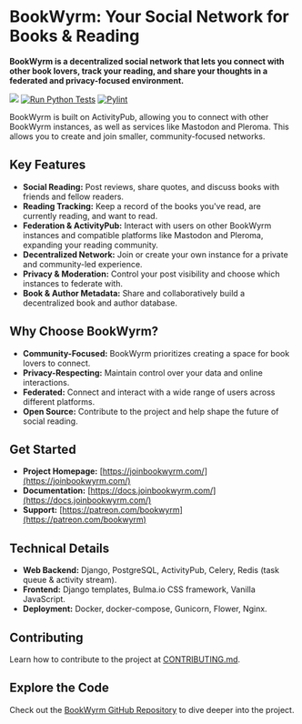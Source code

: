 # BookWyrm: Your Social Network for Books & Reading

**BookWyrm is a decentralized social network that lets you connect with other book lovers, track your reading, and share your thoughts in a federated and privacy-focused environment.**

[![](https://img.shields.io/github/release/bookwyrm-social/bookwyrm.svg?colorB=58839b)](https://github.com/bookwyrm-social/bookwyrm/releases)
[![Run Python Tests](https://github.com/bookwyrm-social/bookwyrm/actions/workflows/django-tests.yml/badge.svg)](https://github.com/bookwyrm-social/bookwyrm/actions/workflows/django-tests.yml)
[![Pylint](https://github.com/bookwyrm-social/bookwyrm/actions/workflows/pylint.yml/badge.svg)](https://github.com/bookwyrm-social/bookwyrm/actions/workflows/pylint.yml)

BookWyrm is built on ActivityPub, allowing you to connect with other BookWyrm instances, as well as services like Mastodon and Pleroma. This allows you to create and join smaller, community-focused networks.

## Key Features

*   **Social Reading:** Post reviews, share quotes, and discuss books with friends and fellow readers.
*   **Reading Tracking:** Keep a record of the books you've read, are currently reading, and want to read.
*   **Federation & ActivityPub:** Interact with users on other BookWyrm instances and compatible platforms like Mastodon and Pleroma, expanding your reading community.
*   **Decentralized Network:** Join or create your own instance for a private and community-led experience.
*   **Privacy & Moderation:**  Control your post visibility and choose which instances to federate with.
*   **Book & Author Metadata:** Share and collaboratively build a decentralized book and author database.

## Why Choose BookWyrm?

*   **Community-Focused:** BookWyrm prioritizes creating a space for book lovers to connect.
*   **Privacy-Respecting:** Maintain control over your data and online interactions.
*   **Federated:** Connect and interact with a wide range of users across different platforms.
*   **Open Source:** Contribute to the project and help shape the future of social reading.

## Get Started

*   **Project Homepage:** [https://joinbookwyrm.com/](https://joinbookwyrm.com/)
*   **Documentation:** [https://docs.joinbookwyrm.com/](https://docs.joinbookwyrm.com/)
*   **Support:** [https://patreon.com/bookwyrm](https://patreon.com/bookwyrm)

## Technical Details

*   **Web Backend:** Django, PostgreSQL, ActivityPub, Celery, Redis (task queue & activity stream).
*   **Frontend:** Django templates, Bulma.io CSS framework, Vanilla JavaScript.
*   **Deployment:** Docker, docker-compose, Gunicorn, Flower, Nginx.

## Contributing

Learn how to contribute to the project at [CONTRIBUTING.md](https://github.com/bookwyrm-social/bookwyrm/blob/main/CONTRIBUTING.md).

## Explore the Code

Check out the [BookWyrm GitHub Repository](https://github.com/bookwyrm-social/bookwyrm) to dive deeper into the project.